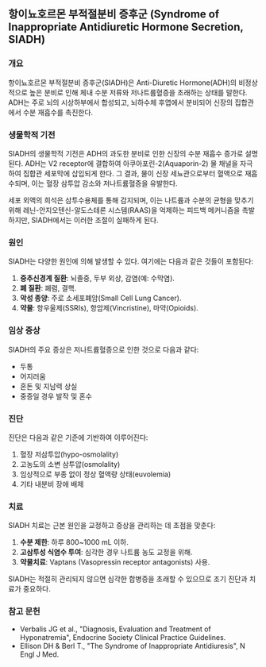 

## 항이뇨호르몬 부적절분비 증후군 (Syndrome of Inappropriate Antidiuretic Hormone Secretion, SIADH)

### 개요
항이뇨호르몬 부적절분비 증후군(SIADH)은 Anti-Diuretic Hormone(ADH)의 비정상적으로 높은 분비로 인해 체내 수분 저류와 저나트륨혈증을 초래하는 상태를 말한다. ADH는 주로 뇌의 시상하부에서 합성되고, 뇌하수체 후엽에서 분비되어 신장의 집합관에서 수분 재흡수를 촉진한다.

### 생물학적 기전
SIADH의 생물학적 기전은 ADH의 과도한 분비로 인한 신장의 수분 재흡수 증가로 설명된다. ADH는 V2 receptor에 결합하여 아쿠아포린-2(Aquaporin-2) 물 채널을 자극하여 집합관 세포막에 삽입되게 한다. 그 결과, 물이 신장 세뇨관으로부터 혈액으로 재흡수되며, 이는 혈장 삼투압 감소와 저나트륨혈증을 유발한다.

세포 외액의 희석은 삼투수용체를 통해 감지되며, 이는 나트륨과 수분의 균형을 맞추기 위해 레닌-안지오텐신-알도스테론 시스템(RAAS)을 억제하는 피드백 메커니즘을 촉발하지만, SIADH에서는 이러한 조절이 실패하게 된다.

### 원인
SIADH는 다양한 원인에 의해 발생할 수 있다. 여기에는 다음과 같은 것들이 포함된다:
1. **중추신경계 질환**: 뇌졸중, 두부 외상, 감염(예: 수막염).
2. **폐 질환**: 폐렴, 결핵.
3. **악성 종양**: 주로 소세포폐암(Small Cell Lung Cancer).
4. **약물**: 항우울제(SSRIs), 항암제(Vincristine), 마약(Opioids).

### 임상 증상
SIADH의 주요 증상은 저나트륨혈증으로 인한 것으로 다음과 같다:
- 두통
- 어지러움
- 혼돈 및 지남력 상실
- 중증일 경우 발작 및 혼수

### 진단
진단은 다음과 같은 기준에 기반하여 이루어진다:
1. 혈장 저삼투압(hypo-osmolality)
2. 고농도의 소변 삼투압(osmolality)
3. 임상적으로 부종 없이 정상 혈액량 상태(euvolemia)
4. 기타 내분비 장애 배제

### 치료
SIADH 치료는 근본 원인을 교정하고 증상을 관리하는 데 초점을 맞춘다:
1. **수분 제한**: 하루 800~1000 mL 이하.
2. **고삼투성 식염수 투여**: 심각한 경우 나트륨 농도 교정을 위해.
3. **약물치료**: Vaptans (Vasopressin receptor antagonists) 사용.

SIADH는 적절히 관리되지 않으면 심각한 합병증을 초래할 수 있으므로 조기 진단과 치료가 중요하다.

### 참고 문헌
- Verbalis JG et al., "Diagnosis, Evaluation and Treatment of Hyponatremia", Endocrine Society Clinical Practice Guidelines.
- Ellison DH & Berl T., "The Syndrome of Inappropriate Antidiuresis", N Engl J Med.
